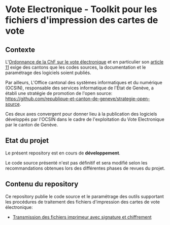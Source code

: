 # Vote Electronique - Toolkit pour les fichiers d'impression des cartes de vote

## Contexte

L'[Ordonnance de la ChF sur le vote électronique](https://www.fedlex.admin.ch/eli/cc/2022/336/fr) et en particulier son [article 11](https://www.fedlex.admin.ch/eli/cc/2022/336/fr#art_11) exige des cantons que les codes sources, la documentation et le paramétrage des logiciels soient publiés.

Par ailleurs, L'Office cantonal des systèmes informatiques et du numérique (OCSIN), responsable des services informatique de l'État de Genève, a établi une stratégie de promotion de l'open source: https://github.com/republique-et-canton-de-geneve/strategie-open-source.

Ces deux axes convergent pour donner lieu à la publication des logiciels développés par l'OCSIN dans le cadre de l'exploitation du Vote Electronique par le canton de Genève.

## Etat du projet

Le présent repository est en cours de __développement__.

Le code source présenté n'est pas définitif et sera modifié selon les recommandations obtenues lors des différentes phases de revues du projet.

## Contenu du repository

Ce repository publie le code source et le paramétrage des outils supportant les procédures de traitement des fichiers d'impression des cartes 
de vote électronique:

* [Transmission des fichiers imprimeur avec signature et chiffrement](transmission-signee-chiffree/README.md)
